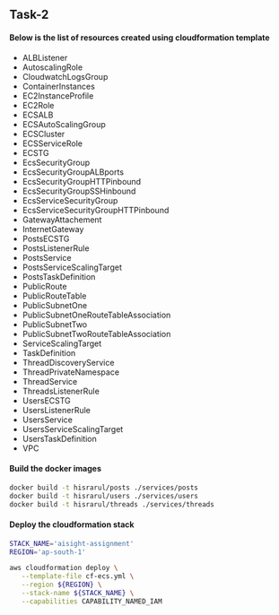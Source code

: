 ## Task-2

#### Below is the list of resources created using cloudformation template
* ALBListener
* AutoscalingRole
* CloudwatchLogsGroup
* ContainerInstances
* EC2InstanceProfile
* EC2Role
* ECSALB
* ECSAutoScalingGroup
* ECSCluster
* ECSServiceRole
* ECSTG
* EcsSecurityGroup
* EcsSecurityGroupALBports
* EcsSecurityGroupHTTPinbound
* EcsSecurityGroupSSHinbound
* EcsServiceSecurityGroup
* EcsServiceSecurityGroupHTTPinbound
* GatewayAttachement
* InternetGateway
* PostsECSTG
* PostsListenerRule
* PostsService
* PostsServiceScalingTarget
* PostsTaskDefinition
* PublicRoute
* PublicRouteTable
* PublicSubnetOne
* PublicSubnetOneRouteTableAssociation
* PublicSubnetTwo
* PublicSubnetTwoRouteTableAssociation
* ServiceScalingTarget
* TaskDefinition
* ThreadDiscoveryService
* ThreadPrivateNamespace
* ThreadService
* ThreadsListenerRule
* UsersECSTG
* UsersListenerRule
* UsersService
* UsersServiceScalingTarget
* UsersTaskDefinition
* VPC

#### Build the docker images
```bash
docker build -t hisrarul/posts ./services/posts
docker build -t hisrarul/users ./services/users
docker build -t hisrarul/threads ./services/threads
```

#### Deploy the cloudformation stack
```bash
STACK_NAME='aisight-assignment'
REGION='ap-south-1'

aws cloudformation deploy \
   --template-file cf-ecs.yml \
   --region ${REGION} \
   --stack-name ${STACK_NAME} \
   --capabilities CAPABILITY_NAMED_IAM
```
